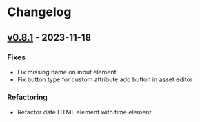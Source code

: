 # Changelog


<a name="v0.8.1"></a>
## [v0.8.1] - 2023-11-18
### Fixes
- Fix missing name on input element
- Fix button type for custom attribute add button in asset editor

### Refactoring
- Refactor date HTML element with time element


[Unreleased]: https://github.com/RobinThrift/stuff/compare/v0.8.1...HEAD
[v0.8.1]: https://github.com/RobinThrift/stuff/compare/v0.8.0...v0.8.1
